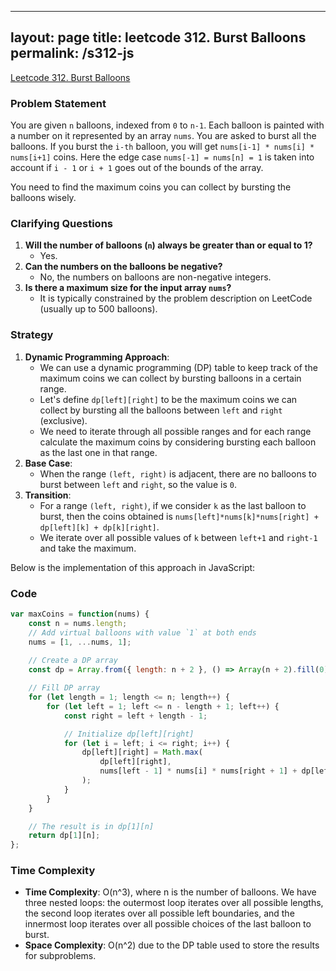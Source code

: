 
---
layout: page
title: leetcode 312. Burst Balloons
permalink: /s312-js
---
[Leetcode 312. Burst Balloons](https://algoadvance.github.io/algoadvance/l312)
### Problem Statement
You are given `n` balloons, indexed from `0` to `n-1`. Each balloon is painted with a number on it represented by an array `nums`. You are asked to burst all the balloons. If you burst the `i-th` balloon, you will get `nums[i-1] * nums[i] * nums[i+1]` coins. Here the edge case `nums[-1] = nums[n] = 1` is taken into account if `i - 1` or `i + 1` goes out of the bounds of the array.

You need to find the maximum coins you can collect by bursting the balloons wisely.

### Clarifying Questions
1. **Will the number of balloons (`n`) always be greater than or equal to 1?**
   - Yes.
2. **Can the numbers on the balloons be negative?**
   - No, the numbers on balloons are non-negative integers.
3. **Is there a maximum size for the input array `nums`?**
   - It is typically constrained by the problem description on LeetCode (usually up to 500 balloons).

### Strategy
1. **Dynamic Programming Approach**:
    - We can use a dynamic programming (DP) table to keep track of the maximum coins we can collect by bursting balloons in a certain range.
    - Let's define `dp[left][right]` to be the maximum coins we can collect by bursting all the balloons between `left` and `right` (exclusive).
    - We need to iterate through all possible ranges and for each range calculate the maximum coins by considering bursting each balloon as the last one in that range.
2. **Base Case**:
    - When the range `(left, right)` is adjacent, there are no balloons to burst between `left` and `right`, so the value is `0`.
3. **Transition**:
    - For a range `(left, right)`, if we consider `k` as the last balloon to burst, then the coins obtained is `nums[left]*nums[k]*nums[right] + dp[left][k] + dp[k][right]`.
    - We iterate over all possible values of `k` between `left+1` and `right-1` and take the maximum.

Below is the implementation of this approach in JavaScript:

### Code
```javascript
var maxCoins = function(nums) {
    const n = nums.length;
    // Add virtual balloons with value `1` at both ends
    nums = [1, ...nums, 1];
    
    // Create a DP array
    const dp = Array.from({ length: n + 2 }, () => Array(n + 2).fill(0));

    // Fill DP array
    for (let length = 1; length <= n; length++) {
        for (let left = 1; left <= n - length + 1; left++) {
            const right = left + length - 1;

            // Initialize dp[left][right]
            for (let i = left; i <= right; i++) {
                dp[left][right] = Math.max(
                    dp[left][right],
                    nums[left - 1] * nums[i] * nums[right + 1] + dp[left][i - 1] + dp[i + 1][right]
                );
            }
        }
    }

    // The result is in dp[1][n]
    return dp[1][n];
};
```

### Time Complexity
- **Time Complexity**: O(n^3), where n is the number of balloons. We have three nested loops: the outermost loop iterates over all possible lengths, the second loop iterates over all possible left boundaries, and the innermost loop iterates over all possible choices of the last balloon to burst.
- **Space Complexity**: O(n^2) due to the DP table used to store the results for subproblems.